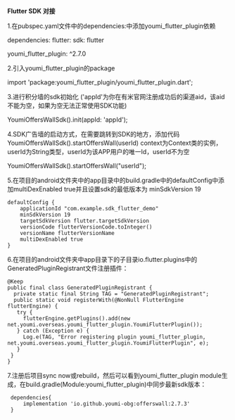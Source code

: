 
**Flutter SDK 对接**

1.在pubspec.yaml文件中的dependencies:中添加youmi_flutter_plugin依赖

dependencies:
  flutter:
    sdk: flutter

  youmi_flutter_plugin: ^2.7.0

2.引入youmi_flutter_plugin的package

 import 'package:youmi_flutter_plugin/youmi_flutter_plugin.dart';

3.进行积分墙的sdk初始化 ('appId'为你在有米官网注册成功后的渠道aid，该aid不能为空，如果为空无法正常使用SDK功能)

 YoumiOffersWallSdk().init(appId: 'appId');

4.SDK广告墙的启动方式，在需要跳转到SDK的地方，添加代码 YoumiOffersWallSdk().startOffersWall(userId) context为Context类的实例，userId为String类型，userId为该APP用户的唯一Id，userId不为空

 YoumiOffersWallSdk().startOffersWall("userId");

5.在项目的android文件夹中的app目录中的build.gradle中的defaultConfig中添加multiDexEnabled true并且设置sdk的最低版本为      minSdkVersion 19

    defaultConfig {
        applicationId "com.example.sdk_flutter_demo"
        minSdkVersion 19
        targetSdkVersion flutter.targetSdkVersion
        versionCode flutterVersionCode.toInteger()
        versionName flutterVersionName
        multiDexEnabled true
    }

 6.在项目的android文件夹中app目录下的子目录io.flutter.plugins中的GeneratedPluginRegistrant文件注册插件：
    
    @Keep
    public final class GeneratedPluginRegistrant {
      private static final String TAG = "GeneratedPluginRegistrant";
      public static void registerWith(@NonNull FlutterEngine flutterEngine) {
       try {
         flutterEngine.getPlugins().add(new net.youmi.overseas.youmi_flutter_plugin.YoumiFlutterPlugin());
       } catch (Exception e) {
         Log.e(TAG, "Error registering plugin youmi_flutter_plugin, net.youmi.overseas.youmi_flutter_plugin.YoumiFlutterPlugin", e);
       }
     }
    }

  7.注册后项目sync now或rebuild，然后可以看到youmi_flutter_plugin module生成，在build.gradle(Module:youmi_flutter_plugin)中同步最新sdk版本：
     
     dependencies{
         implementation 'io.github.youmi-obg:offerswall:2.7.3'
     }

